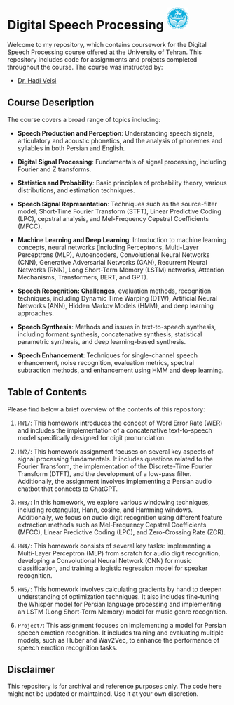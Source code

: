 # Digital Speech Processing <img src="University_of_Tehran_logo.svg.png" alt="Digital Speech Processing" width="50">

Welcome to my repository, which contains coursework for the Digital Speech Processing course offered at the University of Tehran. This repository includes code for assignments and projects completed throughout the course. The course was instructed by:
- [Dr. Hadi Veisi](https://scholar.google.com/citations?user=Jf6cd6UAAAAJ&hl=en)

## Course Description

The course covers a broad range of topics including:

- **Speech Production and Perception**: Understanding speech signals, articulatory and acoustic phonetics, and the analysis of phonemes and syllables in both Persian and English.

- **Digital Signal Processing**: Fundamentals of signal processing, including Fourier and Z transforms.

- **Statistics and Probability**: Basic principles of probability theory, various distributions, and estimation techniques.

- **Speech Signal Representation**: Techniques such as the source-filter model, Short-Time Fourier Transform (STFT), Linear Predictive Coding (LPC), cepstral analysis, and Mel-Frequency Cepstral Coefficients (MFCC).

- **Machine Learning and Deep Learning**: Introduction to machine learning concepts, neural networks (including Perceptrons, Multi-Layer Perceptrons (MLP), Autoencoders, Convolutional Neural Networks (CNN), Generative Adversarial Networks (GAN), Recurrent Neural Networks (RNN), Long Short-Term Memory (LSTM) networks, Attention Mechanisms, Transformers, BERT, and GPT).

- **Speech Recognition: Challenges**, evaluation methods, recognition techniques, including Dynamic Time Warping (DTW), Artificial Neural Networks (ANN), Hidden Markov Models (HMM), and deep learning approaches.

- **Speech Synthesis**: Methods and issues in text-to-speech synthesis, including formant synthesis, concatenative synthesis, statistical parametric synthesis, and deep learning-based synthesis.

- **Speech Enhancement**: Techniques for single-channel speech enhancement, noise recognition, evaluation metrics, spectral subtraction methods, and enhancement using HMM and deep learning.



## Table of Contents

Please find below a brief overview of the contents of this repository:

1. `HW1/`: This homework introduces the concept of Word Error Rate (WER) and includes the implementation of a concatenative text-to-speech model specifically designed for digit pronunciation.
   
2. `HW2/`: This homework assignment focuses on several key aspects of signal processing fundamentals. It includes questions related to the Fourier Transform, the implementation of the Discrete-Time Fourier Transform (DTFT), and the development of a low-pass filter. Additionally, the assignment involves implementing a Persian audio chatbot that connects to ChatGPT.

3. `HW3/`: In this homework, we explore various windowing techniques, including rectangular, Hann, cosine, and Hamming windows. Additionally, we focus on audio digit recognition using different feature extraction methods such as Mel-Frequency Cepstral Coefficients (MFCC), Linear Predictive Coding (LPC), and Zero-Crossing Rate (ZCR).

4. `HW4/`: This homework consists of several key tasks: implementing a Multi-Layer Perceptron (MLP) from scratch for audio digit recognition, developing a Convolutional Neural Network (CNN) for music classification, and training a logistic regression model for speaker recognition.

5. `HW5/`: This homework involves calculating gradients by hand to deepen understanding of optimization techniques. It also includes fine-tuning the Whisper model for Persian language processing and implementing an LSTM (Long Short-Term Memory) model for music genre recognition.

6. `Project/`: This assignment focuses on implementing a model for Persian speech emotion recognition. It includes training and evaluating multiple models, such as Huber and Wav2Vec, to enhance the performance of speech emotion recognition tasks.

## Disclaimer

This repository is for archival and reference purposes only. The code here might not be updated or maintained. Use it at your own discretion.
